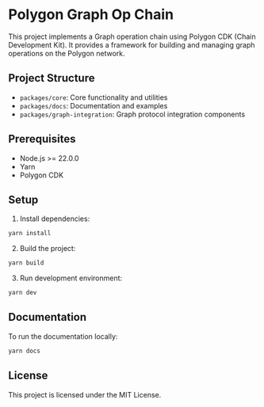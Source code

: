 # Polygon Graph Op Chain

This project implements a Graph operation chain using Polygon CDK (Chain Development Kit). It provides a framework for building and managing graph operations on the Polygon network.

## Project Structure

- `packages/core`: Core functionality and utilities
- `packages/docs`: Documentation and examples
- `packages/graph-integration`: Graph protocol integration components

## Prerequisites

- Node.js >= 22.0.0
- Yarn
- Polygon CDK

## Setup

1. Install dependencies:
```bash
yarn install
```

2. Build the project:
```bash
yarn build
```

3. Run development environment:
```bash
yarn dev
```

## Documentation

To run the documentation locally:
```bash
yarn docs
```

## License

This project is licensed under the MIT License.
